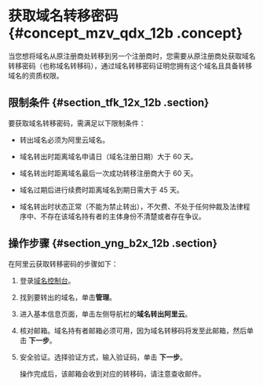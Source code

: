 # 获取域名转移密码 {#concept_mzv_qdx_12b .concept}

当您想将域名从原注册商处转移到另一个注册商时，您需要从原注册商处获取域名转移密码（也称域名转移码），通过域名转移密码证明您拥有这个域名且具备转移域名的资质权限。

## 限制条件 {#section_tfk_12x_12b .section}

要获取域名转移密码，需满足以下限制条件：

-   转出域名必须为阿里云域名。

-   域名转出时距离域名申请日（域名注册日期）大于 60 天。

-   域名转出时距离域名最后一次成功转移注册商大于 60 天。

-   域名过期后进行续费时距离域名到期日需大于 45 天。

-   域名转出时状态正常（不能为禁止转出），不欠费、不处于任何仲裁及法律程序中、不存在该域名持有者的主体身份不清楚或者存在争议。


## 操作步骤 {#section_yng_b2x_12b .section}

在阿里云获取转移密码的步骤如下：

1.  登录[域名控制台](https://dc.console.aliyun.com/#/domain/list)。
2.  找到要转出的域名，单击**管理**。
3.  进入基本信息页面，单击左侧导航栏的**域名转出阿里云**。
4.  核对邮箱。域名持有者邮箱必须可用，因为域名转移码将发至此邮箱，然后单击 **下一步**。
5.  安全验证。选择验证方式，输入验证码，单击 **下一步**。

    操作完成后，该邮箱会收到对应的转移码，请注意查收邮件。


